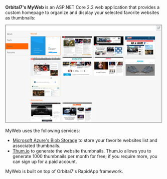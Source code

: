 <b>Orbital7's MyWeb</b> is an ASP.NET Core 2.2 web application that provides a custom homepage to organize and display your selected favorite websites as thumbnails:

<img src="https://github.com/orbital7/orbital7.myweb/blob/master/screenshots/Screenshot01.png" width="500" />

MyWeb uses the following services:
<ul>
  <li><a href="https://azure.microsoft.com/en-us/services/storage/blobs/">Microsoft Azure's Blob Storage</a> to store your favorite websites list and associated thumbnails.</li>
  <li><a href="https://thum.io">Thum.io</a> to generate the website thumbnails. Thum.io allows you to generate 1000 thumbnails per month for free; if you require more, you can sign up for a paid account.
</ul>

MyWeb is built on top of Orbital7's RapidApp framework.
